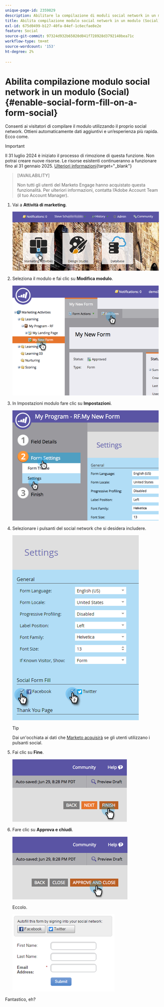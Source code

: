 ```yaml
---
unique-page-id: 2359829
description: Abilitare la compilazione di moduli social network in un modulo (Social) - Documentazione di Marketo - Documentazione del prodotto
title: Abilita compilazione modulo social network in un modulo (Social)
exl-id: 675d0499-b127-40fa-84ef-1c6ecfae8e2e
feature: Social
source-git-commit: 97324d932b65020d041f728928d3792140bea71c
workflow-type: tm+mt
source-wordcount: '153'
ht-degree: 2%

---
```


# Abilita compilazione modulo social network in un modulo (Social) {#enable-social-form-fill-on-a-form-social}

Consenti ai visitatori di compilare il modulo utilizzando il proprio social network. Ottieni automaticamente dati aggiuntivi e un’esperienza più rapida. Ecco come.

>[!IMPORTANT]
>
>Il 31 luglio 2024 è iniziato il processo di rimozione di questa funzione. Non potrai creare nuove risorse. Le risorse esistenti continueranno a funzionare fino al 31 gennaio 2025. [Ulteriori informazioni](https://nation.marketo.com/t5/employee-blogs/marketo-engage-social-features-deprecation/ba-p/351977){target="_blank"}

>[!AVAILABILITY]
>
>Non tutti gli utenti del Marketo Engage hanno acquistato questa funzionalità. Per ulteriori informazioni, contatta l’Adobe Account Team (il tuo Account Manager).

1. Vai a **Attività di marketing**.

   ![](assets/login-marketing-activities-3.png)

1. Seleziona il modulo e fai clic su **Modifica modulo**.

   ![](assets/image2014-9-15-16-3a35-3a54.png)

1. In Impostazioni modulo fare clic su **Impostazioni**.

   ![](assets/image2014-9-15-16-3a36-3a4.png)

1. Selezionare i pulsanti del social network che si desidera includere.

   ![](assets/image2016-4-28-16-3a38-3a58.png)

   >[!TIP]
   >
   >Dai un&#39;occhiata ai dati che [Marketo acquisirà](/help/marketo/product-docs/demand-generation/social/social-functions/manage-social-profile-data.md) se gli utenti utilizzano i pulsanti social.

1. Fai clic su **Fine**.

   ![](assets/image2014-9-15-16-3a36-3a26.png)

1. Fare clic su **Approva e chiudi**.

   ![](assets/image2014-9-15-16-3a36-3a33.png)

   Eccolo.

   ![](assets/image2016-4-28-16-3a45-3a58.png)

Fantastico, eh?
